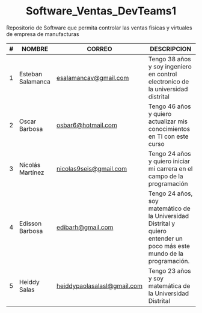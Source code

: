 
<h1 align="center"> Software_Ventas_DevTeams1 </h1>
Repositorio de Software que permita controlar las ventas físicas y virtuales de empresa de manufacturas



| # | NOMBRE | CORREO | DESCRIPCION |
|---|---|---|---|
| 1 | Esteban Salamanca | esalamancav@gmail.com | Tengo 38 años y soy ingeniero en control electronico de la universidad distrital |
| 2 | Oscar Barbosa     | osbar6@hotmail.com    | Tengo 46 años y quiero actualizar mis conocimientos en TI con este curso         |
| 3 | Nicolás Martínez  | nicolas9seis@gmail.com| Tengo 24 años y quiero iniciar mi carrera en el campo de la programación         |
| 4 | Edisson Barbosa   | edibarh@gmail.com     | Tengo 24 años, soy matemático de la Universidad Distrital y quiero entender un poco más este mundo de la programación.     |
| 5 | Heiddy Salas   | heiddypaolasalasl@gmail.com     | Tengo 23 años y soy matemática de la Universidad Distrital      |
